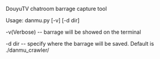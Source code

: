 DouyuTV chatroom barrage capture tool

Usage: 
danmu.py <roomid> [-v] [-d dir]

-v(Verbose) -- barrage will be showed on the terminal

-d dir -- specify where the barrage will be saved. Default is ./danmu_crawler/
